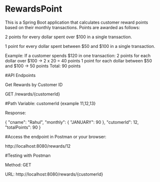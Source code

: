 # RewardsPoint
This is a Spring Boot application that calculates customer reward points based on their monthly transactions. Points are awarded as follows:

2 points for every dollar spent over $100 in a single transaction.

1 point for every dollar spent between $50 and $100 in a single transaction.

Example:
If a customer spends $120 in one transaction:
2 points for each dollar over $100 → 2 x 20 = 40 points
1 point for each dollar between $50 and $100 → 50 points
Total: 90 points

#API Endpoints

Get Rewards by Customer ID

GET /rewards/{customerId}

#Path Variable:
customerId {example 11,12,13}

Response:

{
    "cname": "Rahul",
    "monthly": {
        "JANUARY": 90
    },
    "cutomerId": 12,
    "totalPoints": 90
}

#Access the endpoint in Postman or your browser:

http://localhost:8080/rewards/12


#Testing with Postman

Method: GET

URL: http://localhost:8080/rewards/{customerId}


